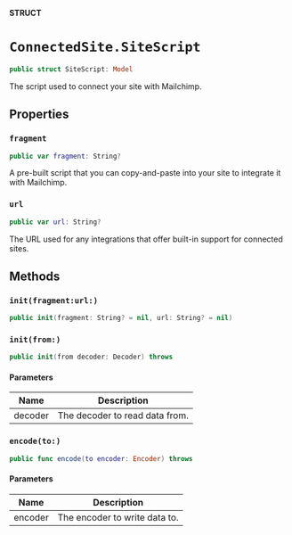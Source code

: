 **STRUCT**

# `ConnectedSite.SiteScript`

```swift
public struct SiteScript: Model
```

The script used to connect your site with Mailchimp.

## Properties
### `fragment`

```swift
public var fragment: String?
```

A pre-built script that you can copy-and-paste into your site to integrate it with Mailchimp.

### `url`

```swift
public var url: String?
```

The URL used for any integrations that offer built-in support for connected sites.

## Methods
### `init(fragment:url:)`

```swift
public init(fragment: String? = nil, url: String? = nil)
```

### `init(from:)`

```swift
public init(from decoder: Decoder) throws
```

#### Parameters

| Name | Description |
| ---- | ----------- |
| decoder | The decoder to read data from. |

### `encode(to:)`

```swift
public func encode(to encoder: Encoder) throws
```

#### Parameters

| Name | Description |
| ---- | ----------- |
| encoder | The encoder to write data to. |